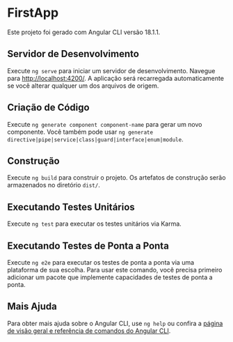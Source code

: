 # FirstApp

Este projeto foi gerado com Angular CLI versão 18.1.1.

## Servidor de Desenvolvimento

Execute `ng serve` para iniciar um servidor de desenvolvimento. Navegue para [http://localhost:4200/](http://localhost:4200/). A aplicação será recarregada automaticamente se você alterar qualquer um dos arquivos de origem.

## Criação de Código

Execute `ng generate component component-name` para gerar um novo componente. Você também pode usar `ng generate directive|pipe|service|class|guard|interface|enum|module`.

## Construção

Execute `ng build` para construir o projeto. Os artefatos de construção serão armazenados no diretório `dist/`.

## Executando Testes Unitários

Execute `ng test` para executar os testes unitários via Karma.

## Executando Testes de Ponta a Ponta

Execute `ng e2e` para executar os testes de ponta a ponta via uma plataforma de sua escolha. Para usar este comando, você precisa primeiro adicionar um pacote que implemente capacidades de testes de ponta a ponta.

## Mais Ajuda

Para obter mais ajuda sobre o Angular CLI, use `ng help` ou confira a [página de visão geral e referência de comandos do Angular CLI](https://angular.io/cli).
